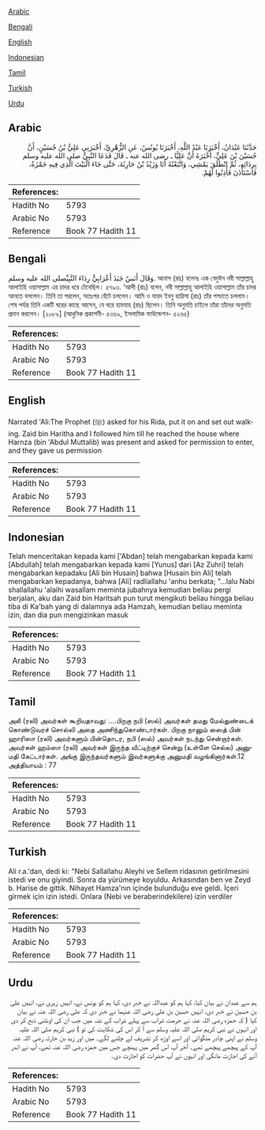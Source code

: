 [Arabic](#arabic)

[Bengali](#bengali)

[English](#english)

[Indonesian](#indonesian)

[Tamil](#tamil)

[Turkish](#turkish)

[Urdu](#urdu)

## Arabic


<div dir="rtl" lang="ar" style={{fontSize:'larger',backgroundColor:'#f8f9fa',padding:20}}>
حَدَّثَنَا عَبْدَانُ، أَخْبَرَنَا عَبْدُ اللَّهِ، أَخْبَرَنَا يُونُسُ، عَنِ الزُّهْرِيِّ، أَخْبَرَنِي عَلِيُّ بْنُ حُسَيْنٍ، أَنَّ حُسَيْنَ بْنَ عَلِيٍّ، أَخْبَرَهُ أَنَّ عَلِيًّا ـ رضى الله عنه ـ قَالَ فَدَعَا النَّبِيُّ صلى الله عليه وسلم بِرِدَائِهِ، ثُمَّ انْطَلَقَ يَمْشِي، وَاتَّبَعْتُهُ أَنَا وَزَيْدُ بْنُ حَارِثَةَ، حَتَّى جَاءَ الْبَيْتَ الَّذِي فِيهِ حَمْزَةُ، فَاسْتَأْذَنَ فَأَذِنُوا لَهُمْ‏.‏
</div>
<div style={{backgroundColor:'#f8f9fa',padding:20, marginBottom: 10}}><table> <thead> <tr> <th>References:</th> <th></th> </tr> </thead> <tbody><tr><td>Hadith No</td><td>5793</td></tr><tr><td>Arabic No</td><td>5793</td></tr><tr><td>Reference</td><td>Book 77 Hadith 11</td></tr></tbody></table></div>

## Bengali


<div dir="ltr" lang="bn" style={{fontSize:'larger',backgroundColor:'#f8f9fa',padding:20}}>
وَقَالَ أَنَسٌ جَبَذَ أَعْرَابِيٌّ رِدَاءَ النَّبِيِّصلى الله عليه وسلم. আনাস (রাঃ) বলেনঃ এক বেদুঈন নবী সাল্লাল্লাহু আলাইহি ওয়াসাল্লাম এর চাদর ধরে টেনেছিল। ৫৭৯৩. ‘আলী (রাঃ) বলেন, নবী সাল্লাল্লাহু আলাইহি ওয়াসাল্লাম তাঁর চাদর আনতে বললেন। তিনি তা পরলেন, অতঃপর হেঁটে চললেন। আমি ও যায়দ ইবনু হারিসা (রাঃ) তাঁর পশ্চাতে চললাম। শেষ পর্যন্ত তিনি একটি ঘরের কাছে আসেন, যে ঘরে হামযাহ (রাঃ) ছিলেন। তিনি অনুমতি চাইলে তাঁরা তাঁদের অনুমতি প্রদান করলেন। [২০৮৯] (আধুনিক প্রকাশনী- ৫৩৬৯, ইসলামিক ফাউন্ডেশন- ৫২৬৫)
</div>
<div style={{backgroundColor:'#f8f9fa',padding:20, marginBottom: 10}}><table> <thead> <tr> <th>References:</th> <th></th> </tr> </thead> <tbody><tr><td>Hadith No</td><td>5793</td></tr><tr><td>Arabic No</td><td>5793</td></tr><tr><td>Reference</td><td>Book 77 Hadith 11</td></tr></tbody></table></div>

## English


<div dir="ltr" lang="en" style={{fontSize:'larger',backgroundColor:'#f8f9fa',padding:20}}>
Narrated 'Ali:The Prophet (ﷺ) asked for his Rida, put it on and set out walking. Zaid bin Haritha and I followed him till he reached the house where Harnza (bin 'Abdul Muttalib) was present and asked for permission to enter, and they gave us permission
</div>
<div style={{backgroundColor:'#f8f9fa',padding:20, marginBottom: 10}}><table> <thead> <tr> <th>References:</th> <th></th> </tr> </thead> <tbody><tr><td>Hadith No</td><td>5793</td></tr><tr><td>Arabic No</td><td>5793</td></tr><tr><td>Reference</td><td>Book 77 Hadith 11</td></tr></tbody></table></div>

## Indonesian


<div dir="ltr" lang="id" style={{fontSize:'larger',backgroundColor:'#f8f9fa',padding:20}}>
Telah menceritakan kepada kami ['Abdan] telah mengabarkan kepada kami [Abdullah] telah mengabarkan kepada kami [Yunus] dari [Az Zuhri] telah mengabarkan kepadaku [Ali bin Husain] bahwa [Husain bin Ali] telah mengabarkan kepadanya, bahwa [Ali] radliallahu 'anhu berkata; "...lalu Nabi shallallahu 'alaihi wasallam meminta jubahnya kemudian beliau pergi berjalan, aku dan Zaid bin Haritsah pun turut mengikuti beliau hingga beliau tiba di Ka'bah yang di dalamnya ada Hamzah, kemudian beliau meminta izin, dan dia pun mengizinkan masuk
</div>
<div style={{backgroundColor:'#f8f9fa',padding:20, marginBottom: 10}}><table> <thead> <tr> <th>References:</th> <th></th> </tr> </thead> <tbody><tr><td>Hadith No</td><td>5793</td></tr><tr><td>Arabic No</td><td>5793</td></tr><tr><td>Reference</td><td>Book 77 Hadith 11</td></tr></tbody></table></div>

## Tamil


<div dir="ltr" lang="ta" style={{fontSize:'larger',backgroundColor:'#f8f9fa',padding:20}}>
அலீ (ரலி) அவர்கள் கூறியதாவது: ....பிறகு நபி (ஸல்) அவர்கள் தமது மேல்துண்டைக் கொண்டுவரச் சொல்லி அதை அணிந்துகொண்டார்கள். பிறகு நானும் ஸைத் பின் ஹாரிஸா (ரலி) அவர்களும் பின்தொடர, நபி (ஸல்) அவர்கள் நடந்து சென்றார்கள். அவர்கள் ஹம்ஸா (ரலி) அவர்கள் இருந்த வீட்டிற்குச் சென்று (உள்ளே செல்ல) அனுமதி கேட்டார்கள். அங்கு இருந்தவர்களும் இவர்களுக்கு அனுமதி வழங்கினார்கள்.12 அத்தியாயம் : 77
</div>
<div style={{backgroundColor:'#f8f9fa',padding:20, marginBottom: 10}}><table> <thead> <tr> <th>References:</th> <th></th> </tr> </thead> <tbody><tr><td>Hadith No</td><td>5793</td></tr><tr><td>Arabic No</td><td>5793</td></tr><tr><td>Reference</td><td>Book 77 Hadith 11</td></tr></tbody></table></div>

## Turkish


<div dir="ltr" lang="tr" style={{fontSize:'larger',backgroundColor:'#f8f9fa',padding:20}}>
Ali r.a.'dan, dedi ki: "Nebi Sallallahu Aleyhi ve Sellem ridasının getirilmesini istedi ve onu giyindi. Sonra da yürümeye koyuldu. Arkasından ben ve Zeyd b. Harise de gittik. Nihayet Hamza'nın içinde bulunduğu eve geldi. İçeri girmek için izin istedi. Onlara (Nebi ve beraberindekilere) izin verdiler
</div>
<div style={{backgroundColor:'#f8f9fa',padding:20, marginBottom: 10}}><table> <thead> <tr> <th>References:</th> <th></th> </tr> </thead> <tbody><tr><td>Hadith No</td><td>5793</td></tr><tr><td>Arabic No</td><td>5793</td></tr><tr><td>Reference</td><td>Book 77 Hadith 11</td></tr></tbody></table></div>

## Urdu


<div dir="rtl" lang="ur" style={{fontSize:'larger',backgroundColor:'#f8f9fa',padding:20}}>
ہم سے عبدان نے بیان کیا، کہا ہم کو عبداللہ نے خبر دی، کہا ہم کو یونس نے، انہیں زہری نے، انہیں علی بن حسین نے خبر دی، انہیں حسین بن علی رضی اللہ عنہما نے خبر دی کہ علی رضی اللہ عنہ نے بیان کیا ( کہ حمزہ رضی اللہ عنہ نے حرمت شراب سے پہلے شراب کے نشہ میں جب ان کی اونٹنی ذبح کر دی اور انہوں نے نبی کریم صلی اللہ علیہ وسلم سے آ کر اس کی شکایت کی تو ) نبی کریم صلی اللہ علیہ وسلم نے اپنی چادر منگوائی اور اسے اوڑھ کر تشریف لے چلنے لگے۔ میں اور زید بن حارثہ رضی اللہ عنہ آپ کے پیچھے پیچھے تھے۔ آخر آپ اس گھر میں پہنچے جس میں حمزہ رضی اللہ عنہ تھے، آپ نے اندر آنے کی اجازت مانگی اور انہوں نے آپ حضرات کو اجازت دی۔
</div>
<div style={{backgroundColor:'#f8f9fa',padding:20, marginBottom: 10}}><table> <thead> <tr> <th>References:</th> <th></th> </tr> </thead> <tbody><tr><td>Hadith No</td><td>5793</td></tr><tr><td>Arabic No</td><td>5793</td></tr><tr><td>Reference</td><td>Book 77 Hadith 11</td></tr></tbody></table></div>